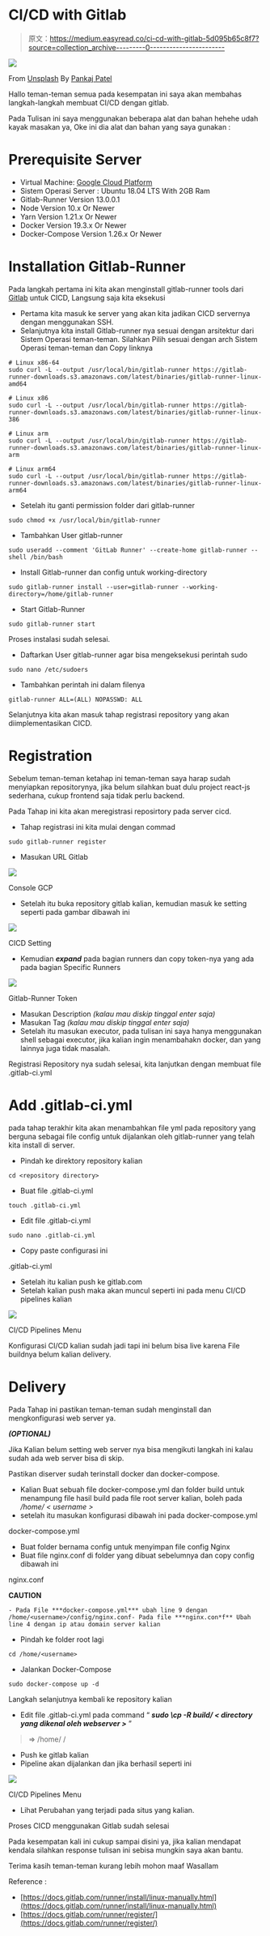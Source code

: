 # CI/CD with Gitlab

> 原文：<https://medium.easyread.co/ci-cd-with-gitlab-5d095b65c8f7?source=collection_archive---------0----------------------->

![](img/39aceb5754a1edfd2a684950f81c0f48.png)

From [Unsplash](https://unsplash.com/photos/ZV_64LdGoao) By [Pankaj Patel](https://unsplash.com/@pankajpatel)

Hallo teman-teman semua pada kesempatan ini saya akan membahas langkah-langkah membuat CI/CD dengan gitlab.

Pada Tulisan ini saya menggunakan beberapa alat dan bahan hehehe udah kayak masakan ya, Oke ini dia alat dan bahan yang saya gunakan :

# Prerequisite Server

*   Virtual Machine: [Google Cloud Platform](https://cloud.google.com/)
*   Sistem Operasi Server : Ubuntu 18.04 LTS With 2GB Ram
*   Gitlab-Runner Version 13.0.0.1
*   Node Version 10.x Or Newer
*   Yarn Version 1.21.x Or Newer
*   Docker Version 19.3.x Or Newer
*   Docker-Compose Version 1.26.x Or Newer

# Installation Gitlab-Runner

Pada langkah pertama ini kita akan menginstall gitlab-runner tools dari [Gitlab](http://gitlab.com) untuk CICD, Langsung saja kita eksekusi

*   Pertama kita masuk ke server yang akan kita jadikan CICD servernya dengan menggunakan SSH.
*   Selanjutnya kita install Gitlab-runner nya sesuai dengan arsitektur dari Sistem Operasi teman-teman. Silahkan Pilih sesuai dengan arch Sistem Operasi teman-teman dan Copy linknya

```
# Linux x86-64
sudo curl -L --output /usr/local/bin/gitlab-runner https://gitlab-runner-downloads.s3.amazonaws.com/latest/binaries/gitlab-runner-linux-amd64

# Linux x86
sudo curl -L --output /usr/local/bin/gitlab-runner https://gitlab-runner-downloads.s3.amazonaws.com/latest/binaries/gitlab-runner-linux-386

# Linux arm
sudo curl -L --output /usr/local/bin/gitlab-runner https://gitlab-runner-downloads.s3.amazonaws.com/latest/binaries/gitlab-runner-linux-arm

# Linux arm64
sudo curl -L --output /usr/local/bin/gitlab-runner https://gitlab-runner-downloads.s3.amazonaws.com/latest/binaries/gitlab-runner-linux-arm64
```

*   Setelah itu ganti permission folder dari gitlab-runner

```
sudo chmod +x /usr/local/bin/gitlab-runner
```

*   Tambahkan User gitlab-runner

```
sudo useradd --comment 'GitLab Runner' --create-home gitlab-runner --shell /bin/bash
```

*   Install Gitlab-runner dan config untuk working-directory

```
sudo gitlab-runner install --user=gitlab-runner --working-directory=/home/gitlab-runner
```

*   Start Gitlab-Runner

```
sudo gitlab-runner start
```

Proses instalasi sudah selesai.

*   Daftarkan User gitlab-runner agar bisa mengeksekusi perintah sudo

```
sudo nano /etc/sudoers
```

*   Tambahkan perintah ini dalam filenya

```
gitlab-runner ALL=(ALL) NOPASSWD: ALL
```

Selanjutnya kita akan masuk tahap registrasi repository yang akan diimplementasikan CICD.

# Registration

Sebelum teman-teman ketahap ini teman-teman saya harap sudah menyiapkan repositorynya, jika belum silahkan buat dulu project react-js sederhana, cukup frontend saja tidak perlu backend.

Pada Tahap ini kita akan meregistrasi reposirtory pada server cicd.

*   Tahap registrasi ini kita mulai dengan commad

```
sudo gitlab-runner register
```

*   Masukan URL Gitlab

![](img/3bd47e4879c777e3c1ee3a6b82254a9a.png)

Console GCP

*   Setelah itu buka repository gitlab kalian, kemudian masuk ke setting seperti pada gambar dibawah ini

![](img/4ddab800097e355eca220e575639251f.png)

CICD Setting

*   Kemudian ***expand*** pada bagian runners dan copy token-nya yang ada pada bagian Specific Runners

![](img/7c0ebbf526726c540a9b8c6c923d8f0e.png)

Gitlab-Runner Token

*   Masukan Description *(kalau mau diskip tinggal enter saja)*
*   Masukan Tag *(kalau mau diskip tinggal enter saja)*
*   Setelah itu masukan executor, pada tulisan ini saya hanya menggunakan shell sebagai executor, jika kalian ingin menambahakn docker, dan yang lainnya juga tidak masalah.

Registrasi Repository nya sudah selesai, kita lanjutkan dengan membuat file .gitlab-ci.yml

# Add .gitlab-ci.yml

pada tahap terakhir kita akan menambahkan file yml pada repository yang berguna sebagai file config untuk dijalankan oleh gitlab-runner yang telah kita install di server.

*   Pindah ke direktory repository kalian

```
cd <repository directory>
```

*   Buat file .gitlab-ci.yml

```
touch .gitlab-ci.yml
```

*   Edit file .gitlab-ci.yml

```
sudo nano .gitlab-ci.yml
```

*   Copy paste configurasi ini

.gitlab-ci.yml

*   Setelah itu kalian push ke gitlab.com
*   Setelah kalian push maka akan muncul seperti ini pada menu CI/CD pipelines kalian

![](img/a164951294e07e89e732d45fde2473aa.png)

CI/CD Pipelines Menu

Konfigurasi CI/CD kalian sudah jadi tapi ini belum bisa live karena File buildnya belum kalian delivery.

# Delivery

Pada Tahap ini pastikan teman-teman sudah menginstall dan mengkonfigurasi web server ya.

***(OPTIONAL)***

Jika Kalian belum setting web server nya bisa mengikuti langkah ini kalau sudah ada web server bisa di skip.

Pastikan diserver sudah terinstall docker dan docker-compose.

*   Kalian Buat sebuah file docker-compose.yml dan folder build untuk menampung file hasil build pada file root server kalian, boleh pada */home/ < username >*
*   setelah itu masukan konfigurasi dibawah ini pada docker-compose.yml

docker-compose.yml

*   Buat folder bernama config untuk menyimpan file config Nginx
*   Buat file nginx.conf di folder yang dibuat sebelumnya dan copy config dibawah ini

nginx.conf

**CAUTION**

```
- Pada File ***docker-compose.yml*** ubah line 9 dengan /home/<username>/config/nginx.conf- Pada file ***nginx.con*f** Ubah line 4 dengan ip atau domain server kalian
```

*   Pindah ke folder root lagi

```
cd /home/<username>
```

*   Jalankan Docker-Compose

```
sudo docker-compose up -d
```

Langkah selanjutnya kembali ke repository kalian

*   Edit file .gitlab-ci.yml pada command “ ***sudo \cp -R build/ < directory yang dikenal oleh webserver >*** ”

> <directory yang="" dikenal="" oleh="" webserver="">=> /home/ <username>/</username></directory>

*   Push ke gitlab kalian
*   Pipeline akan dijalankan dan jika berhasil seperti ini

![](img/41dcdb15934afa6982a5fded170c52d8.png)

CI/CD Pipelines Menu

*   Lihat Perubahan yang terjadi pada situs yang kalian.

Proses CICD menggunakan Gitlab sudah selesai

Pada kesempatan kali ini cukup sampai disini ya, jika kalian mendapat kendala silahkan response tulisan ini sebisa mungkin saya akan bantu.

Terima kasih teman-teman kurang lebih mohon maaf Wasallam

Reference :

*   [https://docs.gitlab.com/runner/install/linux-manually.html](https://docs.gitlab.com/runner/install/linux-manually.html)
*   [https://docs.gitlab.com/runner/register/](https://docs.gitlab.com/runner/register/)